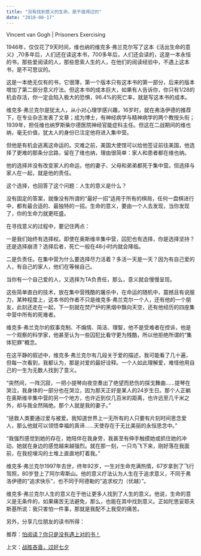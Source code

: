 ```yaml
---
title: "没有找到意义的生命，是不值得过的"
date: "2018-08-17"
---
```


Vincent van Gogh | Prisoners Exercising

1946年，仅仅花了9天时间，维也纳的维克多·弗兰克尔写了这本《活出生命的意义》,70多年后，人们还在读这本书，700多年后，人们还会读的，这是一本永恒的书，那些爱阅读的人，那些思索人生的人，在他们的阅读经验中，不遇上这本书，是不可思议的。

这是一本绝无仅有的书，它很薄，第一个版本只有这本书的第一部分，后来的版本增加了第二部分意义疗法。但这本书的成本巨大，如果有人告诉你，你只有1/28的机会存活，你一定会陷入极大的恐惧，96.4%的死亡率，就是写这本书的成本。

维克多·弗兰克尔是犹太人，从小对心理学感兴趣，16岁时，就在弗洛伊德的推荐下，在专业杂志发表了文章；成为博士，有神经病学与精神病学的两个教授头衔；1939年，担任维也纳罗斯柴尔德医院神经官能症科主任。但这在二战期间的维也纳，毫无价值，犹太人的身份已注定他将进入集中营。

但他是有机会逃离这命运的。灾难之前，美国大使馆可以给他签证前往美国，他选择了更难的那条分岔路，留在了维也纳，理由很简单：家人和患者都在维也纳。

他的选择并没有改变家人的命运，他的妻子、父母和弟弟都死于集中营。但选择与家人在一起，就是他的责任。

这个选择，也回答了这个问题：人生的意义是什么？

没有固定的答案，就像没有所谓的“最好一招”适用于所有的棋局，任何一盘棋进行中，都有最合适的、最独特的一招。生命的意义，要由一个人去发现，当你发现了，你的生命力就更旺盛。

在寻找意义的过程中，要记住两点：

一是我们始终有选择权。即使在奥斯维辛集中营，囚犯也有选择，你是选择坚持？还是选择崩溃？选择后者，死亡一般在48小时内就会降临。

二是负责任。在集中营为什么要选择尽力活着？多活一天是一天？因为有自己爱的人，有自己的家人，他们在等候自己。

当你有一个自己爱的人，又选择为TA负责任，那么，意义就会慢慢呈现。

这些简单直白的技术，放在集中营残酷的屠杀中，在命运的随机中，震撼且有说服力，某种程度上，这本书的作者不只是维克多·弗兰克尔一个人，还有他的一个朋友，此刻还走在一起，下一刻就在焚尸炉的黑烟中飘向天空，还有他经历的四座集中营中所有的死难者。

维克多·弗兰克尔的叙事克制、不煽情、简洁、理智，他不是受难者在控诉，他是一个观察的科学家，他甚至认为一些囚犯比看守更为残酷，所以他拒绝所谓的“集体犯罪”概念。

在这平静的叙述中，维克多·弗兰克尔有几段关于爱的描述，我可能看了几十遍，但每一次看到，我都认为，那是对爱的最好诠释。一个人如此理解爱，难怪他用自己的一生为无数人找到了意义。

“突然间，一阵沉寂，一把小提琴向夜空奏出了绝望而悲伤的探戈舞曲……提琴在哭泣，我身体的一部分也在哭泣，因为那天正好是某人的24岁生日。那个人正躺在奥斯维辛集中营的另一个地方，也许近到仅几百米的距离，也许远至几千米之外，却与我全然隔绝。那个人就是我的妻子。”

“拯救人类要通过爱与被爱。我知道世界上一无所有的人只要有片刻时间思念爱人，那么他就可以领悟幸福的真谛……天使存在于无比美丽的永恒思念中。”

“我强烈感觉到她的存在，她陪伴在我身旁，我甚至有伸手触摸她或抓住她的冲动，她就在身边的感觉越来越强烈。就在那一刻，一只鸟飞下来，刚好落在我面前，在我挖壕沟的土堆上直直地盯着我。”

维克多·弗兰克尔1997年去世，终年92岁，一生对生命充满热情，67岁拿到了飞行驾照，80岁登上了阿尔卑斯山。他的意义疗法认为人生在于追求意义，不同于弗洛伊德的“追求快乐”，也不同于阿德勒的“追求权力（优越）”。

维克多·弗兰克尔人生的意义在于他让更多人找到了人生的意义。他说，生命的意义是无条件的，如果痛苦无法避免，那么，也能在其中找到意义。正如陀思妥耶夫斯基所说：我只害怕一件事，那就是我配不上我受的痛苦。

另外，分享几位朋友的读书所得：

推荐：[怕阅读？你只是没有遇上对的书！](http://mp.weixin.qq.com/s?__biz=MjM5NDU0Mjk2MQ==&mid=2651630139&idx=1&sn=4545aebd1307922bd3d26e918eb2637f&chksm=bd7e2e258a09a7333259f45f98a7c93d37c08f2cee71df4e119480704a18f665a18f37e25a98&scene=21#wechat_redirect)

上文：[战胜吝啬，过好七夕](http://mp.weixin.qq.com/s?__biz=MjM5NDU0Mjk2MQ==&mid=2651630243&idx=1&sn=0f1e218d60ca5b13712d31013499123b&chksm=bd7e2ebd8a09a7abc3210c681430fb69a319fb61cd82927d8924628d06272c762b8e9f5e69fb&scene=21#wechat_redirect)
